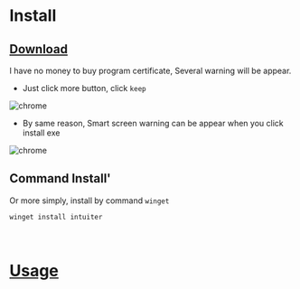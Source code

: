 
# Install

## [Download](https://github.com/seonglae/intuiter/releases/latest/download/Intuiter.exe)
I have no money to buy program certificate, Several warning will be appear.
- Just click more button, click `keep`

![chrome](/screenshot/chrome.png)

- By same reason, Smart screen warning can be appear when you click install exe

![chrome](/images/smartscreen.png)


## Command Install'
Or more simply, install by command `winget`
```bash
winget install intuiter
```


<br/>

# [Usage](./usage)
